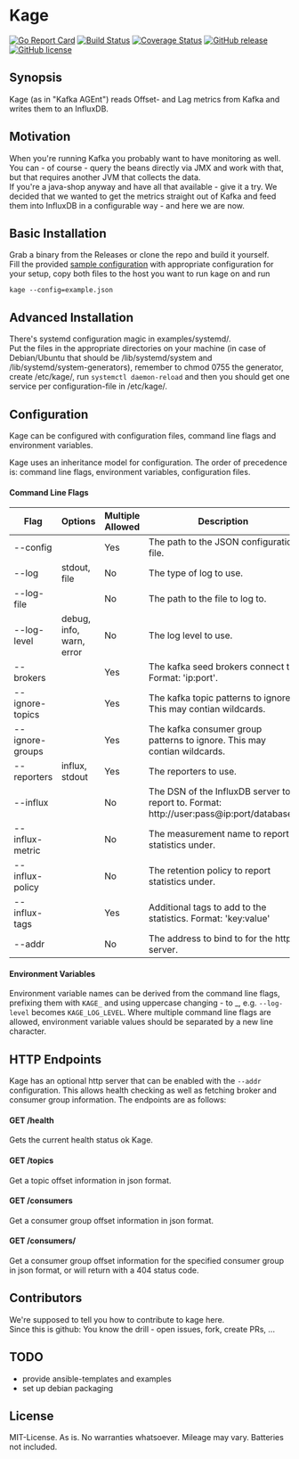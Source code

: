 # Kage

[![Go Report Card](https://goreportcard.com/badge/github.com/msales/kage)](https://goreportcard.com/report/github.com/msales/kage)
[![Build Status](https://travis-ci.org/msales/kage.svg?branch=master)](https://travis-ci.org/msales/kage)
[![Coverage Status](https://coveralls.io/repos/github/msales/kage/badge.svg?branch=master)](https://coveralls.io/github/msales/kage?branch=master)
[![GitHub release](https://img.shields.io/github/release/msales/kage.svg)](https://github.com/msales/kage/releases)
[![GitHub license](https://img.shields.io/badge/license-MIT-blue.svg)](https://raw.githubusercontent.com/msales/kage/master/LICENSE)

## Synopsis

Kage (as in "Kafka AGEnt") reads Offset- and Lag metrics from Kafka and writes them to an InfluxDB.

## Motivation

When you're running Kafka you probably want to have monitoring as well.  
You can - of course - query the beans directly via JMX and work with that, but that requires another JVM that collects the data.  
If you're a java-shop anyway and have all that available - give it a try.
We decided that we wanted to get the metrics straight out of Kafka and feed them into InfluxDB in a configurable way - and here we are now.

## Basic Installation

Grab a binary from the Releases or clone the repo and build it yourself.  
Fill the provided [sample configuration](example.json) with appropriate configuration for your setup, copy both files 
to the host you want to run kage on and run
```
kage --config=example.json

```

## Advanced Installation

There's systemd configuration magic in examples/systemd/.  
Put the files in the appropriate directories on your machine (in case of Debian/Ubuntu that should be /lib/systemd/system 
and /lib/systemd/system-generators), remember to chmod 0755 the generator, create /etc/kage/, run ```systemctl daemon-reload``` 
and then you should get one service per configuration-file in /etc/kage/.

## Configuration

Kage can be configured with configuration files, command line flags and environment variables. 

Kage uses an inheritance model for configuration. The order of precedence is: command line flags, 
environment variables, configuration files.
 
#### Command Line Flags

| Flag | Options | Multiple Allowed | Description |
| ---- | ------- | ---------------- | ----------- |
| --config | | Yes | The path to the JSON configuration file.  |
| --log | stdout, file | No | The type of log to use. |
| --log-file | | No | The path to the file to log to. |
| --log-level | debug, info, warn, error | No | The log level to use. |
| --brokers | | Yes | The kafka seed brokers connect to. Format: 'ip:port'. |
| --ignore-topics | | Yes | The kafka topic patterns to ignore. This may contian wildcards. |
| --ignore-groups | | Yes | The kafka consumer group patterns to ignore. This may contian wildcards. |
| --reporters | influx, stdout | Yes | The reporters to use. |
| --influx | | No | The DSN of the InfluxDB server to report to. Format: http://user:pass@ip:port/database'. |
| --influx-metric | | No | The measurement name to report statistics under. |
| --influx-policy | | No | The retention policy to report statistics under. |
| --influx-tags | | Yes | Additional tags to add to the statistics. Format: 'key:value' |
| --addr | | No | The address to bind to for the http server. |

#### Environment Variables

Environment variable names can be derived from the command line flags, prefixing them with ```KAGE_```
and using uppercase changing - to _, e.g. ```--log-level``` becomes ```KAGE_LOG_LEVEL```.
Where multiple command line flags are allowed, environment variable values should be separated by a new line character.

## HTTP Endpoints

Kage has an optional http server that can be enabled with the ```--addr``` configuration. This allows health checking
as well as fetching broker and consumer group information. The endpoints are as follows:

#### GET /health

Gets the current health status ok Kage.
 
#### GET /topics

Get a topic offset information in json format.

#### GET /consumers

Get a consumer group offset information in json format.

#### GET /consumers/<group>

Get a consumer group offset information for the specified consumer group in json format, or will return with a 404 status code.

## Contributors

We're supposed to tell you how to contribute to kage here.  
Since this is github: You know the drill - open issues, fork, create PRs, ...

## TODO

 * provide ansible-templates and examples
 * set up debian packaging

## License

MIT-License. As is. No warranties whatsoever. Mileage may vary. Batteries not included.
